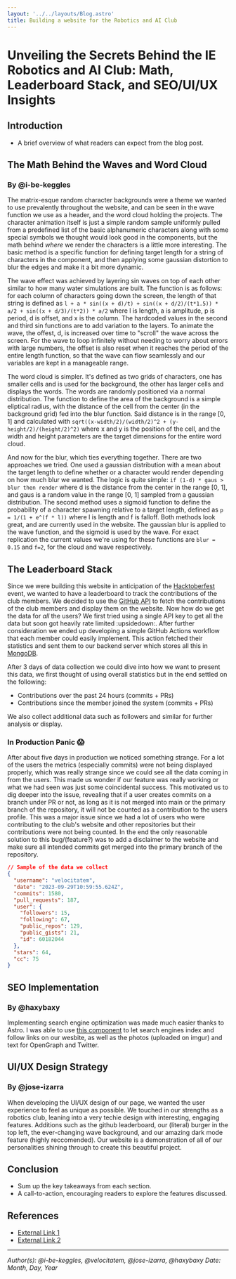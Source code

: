 ```yaml
---
layout: '../../layouts/Blog.astro'
title: Building a website for the Robotics and AI Club
---
```


# Unveiling the Secrets Behind the IE Robotics and AI Club: Math, Leaderboard Stack, and SEO/UI/UX Insights

## Introduction
- A brief overview of what readers can expect from the blog post.

## The Math Behind the Waves and Word Cloud
### By @i-be-keggles
The matrix-esque random character backgrounds were a theme we wanted to use prevalently throughout the website, and can be seen in the wave function we use as a header, and the word cloud holding the projects. The character animation itself is just a simple random sample uniformly pulled from a predefined list of the basic alphanumeric characters along with some special symbols we thought would look good in the components, but the math behind *where* we render the characters is a little more interesting. The basic method is a specific function for defining target length for a string of characters in the component, and then applying some gaussian distortion to blur the edges and make it a bit more dynamic.

The wave effect was achieved by layering sin waves on top of each other similar to how many water simulations are built. The function is as follows: for each column of characters going down the screen, the length of that string is defined as
`l + a * sin((x + d)/t) + sin((x + d/2)/(t*1.5)) * a/2 + sin((x + d/3)/(t*2)) * a/2`
where l is length, a is amplitude, p is period, d is offset, and x is the column.
The hardcoded values in the second and third sin functions are to add variation to the layers.
To animate the wave, the offest, d, is increased over time to "scroll" the wave across the screen. For the wave to loop infinitely without needing to worry about errors with large numbers, the offset is also reset when it reaches the period of the entire length function, so that the wave can flow seamlessly and our variables are kept in a manageable range.

The word cloud is simpler. It's defined as two grids of characters, one has smaller cells and is used for the background, the other has larger cells and displays the words. The words are randomly positioned via a normal distribution. The function to define the area of the background is a simple eliptical radius, with the distance of the cell from the center (in the background grid) fed into the blur function. Said distance is in the range [0, 1] and calculated with
`sqrt((x-width/2)/(width/2)^2 + (y-height/2)/(height/2)^2)`
where x and y is the position of the cell, and the width and height parameters are the target dimensions for the entire word cloud.

And now for the blur, which ties everything together. There are two approaches we tried. One used a gaussian distribution with a mean about the target length to define whether or a character would render depending on how much blur we wanted. The logic is quite simple:
`if (1-d) * gaus > blur then render`
where d is the distance from the center in the range [0, 1], and gaus is a random value in the range [0, 1] sampled from a gaussian distribution.
The second method uses a sigmoid function to define the probability of a character spawning relative to a target length, defined as
`p = 1/(1 + e^(f * l))`
where l is length and f is falloff.
Both methods look great, and are currently used in the website. The gaussian blur is applied to the wave function, and the sigmoid is used by the wave.
For exact replication the current values we're using for these functions are `blur = 0.15` and `f=2`, for the cloud and wave respectively.

## The Leaderboard Stack

Since we were building this website in anticipation of the [Hacktoberfest](hactoberfest.com) event, we wanted to have a leaderboard to track the contributions of the club members. We decided to use the [GitHub API](https://docs.github.com/en/rest) to fetch the contributions of the club members and display them on the website. Now how do we get the data for _all_ the users? We first tried using a single API key to get all the data but soon got heavily rate limited :upsidedown:. After further consideration we ended up developing a simple GitHub Actions workflow that each member could easily implement. This action fetched their statistics and sent them to our backend server which stores all this in [MongoDB]().

After 3 days of data collection we could dive into how we want to present this data, we first thought of using overall statistics but in the end settled on the following:
+ Contributions over the past 24 hours (commits + PRs)
+ Contributions since the member joined the system (commits + PRs)

We also collect additional data such as followers and similar for further analysis or display.

### In Production Panic :scream:
After about five days in production we noticed something strange. For a lot of the users the metrics (especially commits) were not being displayed properly, which was really strange since we could see all the data coming in from the users. This made us wonder if our feature was really working or what we had seen was just some coincidental success.
This motivated us to dig deeper into the issue, revealing that if a user creates commits on a branch under PR or not, as long as it is not merged into main or the primary branch of the repository, it will not be counted as a contribution to the users profile. This was a major issue since we had a lot of users who were contributing to the club's website and other repositories but their contributions were not being counted.
In the end the only reasonable solution to this bug/(feature?) was to add a disclaimer to the website and make sure all intended commits get merged into the primary branch of the repository.

```json
// Sample of the data we collect
{
  "username": "velocitatem",
  "date": "2023-09-29T10:59:55.624Z",
  "commits": 1580,
  "pull_requests": 187,
  "user": {
    "followers": 15,
    "following": 67,
    "public_repos": 129,
    "public_gists": 21,
    "id": 60182044
  },
  "stars": 64,
  "cc": 75
}
```

## SEO Implementation
### By @haxybaxy
Implementing search engine optimization was made much easier thanks to Astro. I was able to use [this component](https://github.com/jonasmerlin/astro-seo) to let search engines index and follow links on our wesbite, as well as the photos (uploaded on imgur) and text for OpenGraph and Twitter. 

## UI/UX Design Strategy
### By @jose-izarra

When developing the UI/UX design of our page, we wanted the user experience to feel as unique as possible. We touched in our strengths as a robotics club, leaning into a very techie design with interesting, engaging features. Additions such as the github leaderboard, our (literal) burger in the top left, the ever-changing wave background, and our amazing dark mode feature (highly reccomended). Our website is a demonstration of all of our personalities shining through to create this beautiful project. 

## Conclusion
- Sum up the key takeaways from each section.
- A call-to-action, encouraging readers to explore the features discussed.

## References
- [External Link 1](https://example.com)
- [External Link 2](https://example.com)

---

_Author(s): @i-be-keggles, @velocitatem, @jose-izarra, @haxybaxy_
_Date: Month, Day, Year_
